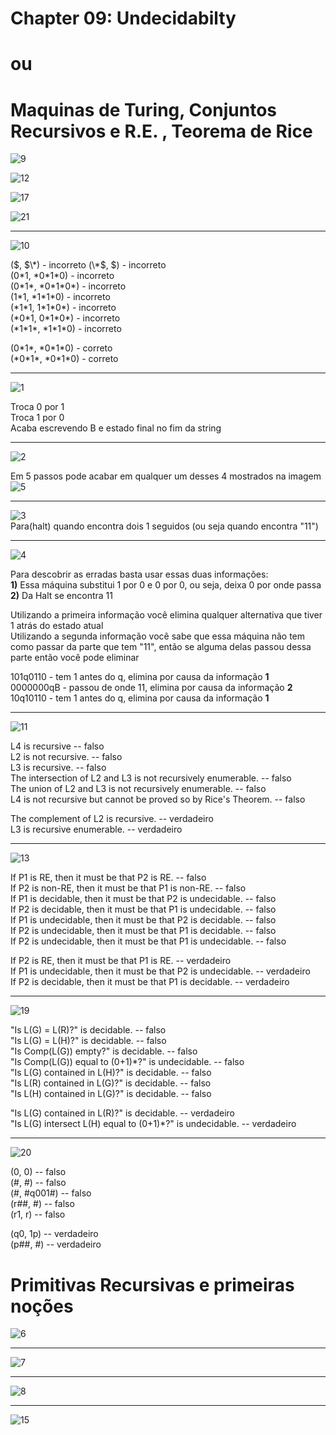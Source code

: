 # Chapter 09: Undecidabilty
# ou
# Maquinas de Turing, Conjuntos Recursivos e R.E. , Teorema de Rice

![9](9.png)  

![12](12.png)  

![17](17.png)  

![21](21.PNG)  

---  

![10](10.png)  

($, $\*) - incorreto  
(\*$, $) - incorreto  
(0\*1, \*0\*1\*0) - incorreto  
(0\*1\*, \*0\*1\*0\*) - incorreto  
(1\*1, \*1\*1\*0) - incorreto  
(\*1\*1, 1\*1\*0\*) - incorreto  
(\*0\*1, 0\*1\*0\*) - incorreto  
(\*1\*1\*, \*1\*1\*0) - incorreto  

(0\*1\*, \*0\*1\*0) - correto  
(\*0\*1\*, \*0\*1\*0) - correto  

---

![1](1.png)  

Troca 0 por 1  
Troca 1 por 0  
Acaba escrevendo B e estado final no fim da string

---  

![2](2.png)  

Em 5 passos pode acabar em qualquer um desses 4 mostrados na imagem  
![5](5.jpg)  

---  

![3](3.png)  
Para(halt) quando encontra dois 1 seguidos (ou seja quando encontra "11")  

---  

![4](4.png)  

Para descobrir as erradas basta usar essas duas informações:  
**1)** Essa máquina substitui 1 por 0 e 0 por 0, ou seja, deixa 0 por onde passa  
**2)** Da Halt se encontra 11  

Utilizando a primeira informação você elimina qualquer alternativa que tiver 1 atrás do estado atual  
Utilizando a segunda informação você sabe que essa máquina não tem como passar da parte que tem "11", então se alguma delas passou dessa parte então você pode eliminar  

101q0110 - tem 1 antes do q, elimina por causa da informação **1**  
0000000qB - passou de onde 11, elimina por causa da informação **2**  
10q10110 - tem 1 antes do q, elimina por causa da informação **1**  

---  

![11](11.png)  

L4 is recursive -- falso  
L2 is not recursive. -- falso  
L3 is recursive. -- falso  
The intersection of L2 and L3 is not recursively enumerable. -- falso  
The union of L2 and L3 is not recursively enumerable. -- falso  
L4 is not recursive but cannot be proved so by Rice's Theorem. -- falso  

The complement of L2 is recursive. -- verdadeiro  
L3 is recursive enumerable. -- verdadeiro    

---  

![13](13.png)  

If P1 is RE, then it must be that P2 is RE. -- falso  
If P2 is non-RE, then it must be that P1 is non-RE. -- falso  
If P1 is decidable, then it must be that P2 is undecidable. -- falso  
If P2 is decidable, then it must be that P1 is undecidable. -- falso  
If P1 is undecidable, then it must be that P2 is decidable. -- falso  
If P2 is undecidable, then it must be that P1 is decidable. -- falso  
If P2 is undecidable, then it must be that P1 is undecidable. -- falso  

If P2 is RE, then it must be that P1 is RE. -- verdadeiro  
If P1 is undecidable, then it must be that P2 is undecidable. -- verdadeiro    
If P2 is decidable, then it must be that P1 is decidable. -- verdadeiro    

---

![19](19.PNG)  

"Is L(G) = L(R)?" is decidable. -- falso  
"Is L(G) = L(H)?" is decidable. -- falso  
"Is Comp(L(G)) empty?" is decidable. -- falso  
"Is Comp(L(G)) equal to (0+1)\*?" is undecidable. -- falso  
"Is L(G) contained in L(H)?" is decidable. -- falso  
"Is L(R) contained in L(G)?" is decidable. -- falso  
"Is L(H) contained in L(G)?" is decidable. -- falso  

"Is L(G) contained in L(R)?" is decidable. -- verdadeiro  
"Is L(G) intersect L(H) equal to (0+1)\*?" is undecidable. -- verdadeiro  

---

![20](20.PNG)  

(0, 0) -- falso  
(#, #) -- falso  
(#, #q001#) -- falso  
(r##, #) -- falso  
(r1, r) -- falso  

(q0, 1p) -- verdadeiro  
(p##, #) -- verdadeiro  

# Primitivas Recursivas e primeiras noções

![6](6.png)  

---

![7](7.png)  

---

![8](8.png)  

---

![15](15.png)  

